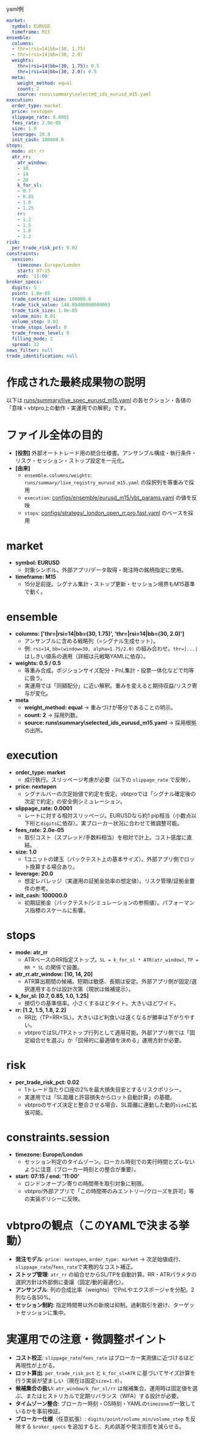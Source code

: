 yaml例
```yaml
market:
  symbol: EURUSD
  timeframe: M15
ensemble:
  columns:
  - thr=|rsi=14|bb=(30, 1.75)
  - thr=|rsi=14|bb=(30, 2.0)
  weights:
    thr=|rsi=14|bb=(30, 1.75): 0.5
    thr=|rsi=14|bb=(30, 2.0): 0.5
  meta:
    weight_method: equal
    count: 2
    source: runs\summary\selected_ids_eurusd_m15.yaml
execution:
  order_type: market
  price: nextopen
  slippage_rate: 0.0001
  fees_rate: 2.0e-05
  size: 1.0
  leverage: 20.0
  init_cash: 100000.0
stops:
  mode: atr_rr
  atr_rr:
    atr_window:
    - 10
    - 14
    - 20
    k_for_sl:
    - 0.7
    - 0.85
    - 1.0
    - 1.25
    rr:
    - 1.2
    - 1.5
    - 1.8
    - 2.2
risk:
  per_trade_risk_pct: 0.02
constraints:
  session:
    timezone: Europe/London
    start: 07:15
    end: '11:00'
broker_specs:
  digits: 5
  point: 1.0e-05
  trade_contract_size: 100000.0
  trade_tick_value: 148.89400000000003
  trade_tick_size: 1.0e-05
  volume_min: 0.01
  volume_step: 0.01
  trade_stops_level: 0
  trade_freeze_level: 0
  filling_mode: 2
  spread: 22
news_filter: null
trade_identification: null

```


# 作成された最終成果物の説明

以下は [runs/summary/live_spec_eurusd_m15.yaml](cci:7://file:///c:/Users/yushi/work/trade_app/runs/summary/live_spec_eurusd_m15.yaml:0:0-0:0) の各セクション・各値の「意味・vbtpro上の動作・実運用での解釈」です。

# ファイル全体の目的
- __[役割]__ 外部オートトレード用の統合仕様書。アンサンブル構成・執行条件・リスク・セッション・ストップ設定を一元化。
- __[由来]__  
  - `ensemble.columns/weights`: `runs/summary/live_registry_eurusd_m15.yaml` の採択列を等重みで採用  
  - `execution`: [configs/ensemble/eurusd_m15/vbt_params.yaml](cci:7://file:///c:/Users/yushi/work/trade_app/configs/ensemble/eurusd_m15/vbt_params.yaml:0:0-0:0) の値を反映  
  - `stops`: [configs/strategy/_london_open_rr.pro.fast.yaml](cci:7://file:///c:/Users/yushi/work/trade_app/configs/strategy/_london_open_rr.pro.fast.yaml:0:0-0:0) のベースを採用

# market
- __symbol: EURUSD__  
  - 対象シンボル。外部アプリ/データ取得・発注時の銘柄指定に使用。
- __timeframe: M15__  
  - 15分足前提。シグナル集計・ストップ更新・セッション境界もM15基準で動く。

# ensemble
- __columns: ['thr=|rsi=14|bb=(30, 1.75)', 'thr=|rsi=14|bb=(30, 2.0)']__  
  - アンサンブルに含める戦略列（=シグナル生成セット）。  
  - 例: `rsi=14`, `bb=(window=30, alpha=1.75/2.0)` の組み合わせ。`thr=|...|` はしきい値系の適用（詳細は元戦略YAMLに依存）。
- __weights: 0.5 / 0.5__  
  - 等重み合成。ポジションサイズ配分・PnL集計・投票一体化などで均等に扱う。  
  - 実運用では「同額配分」に近い解釈。重みを変えると期待収益/リスク寄与が変化。
- __meta__  
  - __weight_method: equal__ → 重みづけが等分であることの明示。  
  - __count: 2__ → 採用列数。  
  - __source: runs\summary\selected_ids_eurusd_m15.yaml__ → 採用根拠の出所。

# execution
- __order_type: market__  
  - 成行執行。スリッページ考慮が必要（以下の `slippage_rate` で反映）。
- __price: nextopen__  
  - シグナルバーの次足始値で約定を仮定。vbtproでは「シグナル確定後の次足で約定」の安全側シミュレーション。
- __slippage_rate: 0.0001__  
  - レートに対する相対スリッページ。EURUSDなら約1 pip相当（小数点以下桁と`digits`に依存）。実ブローカー状況に合わせて微調整可能。
- __fees_rate: 2.0e-05__  
  - 取引コスト（スプレッド/手数料相当）を相対で計上。コスト感度に直結。
- __size: 1.0__  
  - 1ユニットの建玉（バックテスト上の基本サイズ）。外部アプリ側でロット換算する場合あり。
- __leverage: 20.0__  
  - 想定レバレッジ（実運用の証拠金効率の想定値）。リスク管理/証拠金要件の参考。
- __init_cash: 100000.0__  
  - 初期証拠金（バックテスト/シミュレーションの参照値）。パフォーマンス指標のスケールに影響。

# stops
- __mode: atr_rr__  
  - ATRベースのRR指定ストップ。`SL = k_for_sl * ATR(atr_window)`, `TP = RR * SL` の関係で設置。
- __atr_rr.atr_window: [10, 14, 20]__  
  - ATR算出期間の候補。短期は敏感、長期は安定。外部アプリ側が固定/選択運用するかは設計次第（現状は候補提示）。
- __k_for_sl: [0.7, 0.85, 1.0, 1.25]__  
  - 損切りの基準倍率。小さくするほどタイト。大きいほどワイド。
- __rr: [1.2, 1.5, 1.8, 2.2]__  
  - RR比（TP=RR×SL）。大きいほど利食いは遠くなるが勝率は下がりやすい。  
  - vbtproではSL/TPストップ行列として適用可能。外部アプリ側では「固定組合せを選ぶ」か「回帰的に最適値を決める」運用方針が必要。

# risk
- __per_trade_risk_pct: 0.02__  
  - 1トレード当たり口座の2%を最大損失目安とするリスクポリシー。  
  - 実運用では「SL距離と許容損失からロット自動計算」の基礎。  
  - vbtproのサイズ決定と整合させる場合、SL距離に連動した動的`size`に拡張可能。

# constraints.session
- __timezone: Europe/London__  
  - セッション判定のタイムゾーン。ローカル時刻での実行時間とズレないように注意（ブローカー時刻との整合が重要）。
- __start: 07:15 / end: '11:00'__  
  - ロンドンオープン寄りの時間帯を取引対象に制限。  
  - vbtpro/外部アプリで「この時間帯のみエントリー/クローズを許可」等の実装ポリシーに反映。

# vbtproの観点（このYAMLで決まる挙動）
- __発注モデル__: `price: nextopen`, `order_type: market` → 次足始値成行、`slippage_rate`/`fees_rate`で実務的なコスト補正。  
- __ストップ管理__: `atr_rr` の組合せからSL/TPを自動計算。RR・ATRパラメタの選択方針は外部側に委譲（固定/動的最適化）。  
- __アンサンブル__: 列の合成比率（weights）でPnLやエクスポージャを分配。2列なら各50%。  
- __セッション制約__: 指定時間帯以外の新規は抑制。過剰取引を避け、ターゲットセッションに集中。

# 実運用での注意・微調整ポイント
- __コスト校正__: `slippage_rate`/`fees_rate` はブローカー実測値に近づけるほど再現性が上がる。  
- __ロット算出__: `per_trade_risk_pct` と `k_for_sl×ATR` に基づいてサイズ計算を行う実装が望ましい（現在は固定`size=1.0`）。  
- __候補集合の扱い__: `atr_window/k_for_sl/rr` は候補集合。運用時は固定値を選ぶ、またはヒストリカルで定期リバランス（WFA）する設計が必要。  
- __タイムゾーン整合__: ブローカー時刻・OS時刻・YAMLの`timezone`が一致しているかを事前検証。  
- __ブローカー仕様__（任意拡張）: `digits/point/volume_min/volume_step` を反映する `broker_specs` を追加すると、丸め誤差や発注拒否を減らせる。